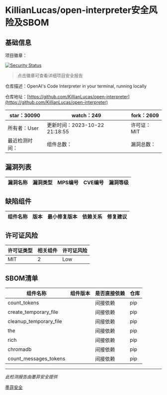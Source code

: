 # KillianLucas/open-interpreter安全风险及SBOM

## 基础信息

项目徽章：

[![Security Status](https://www.murphysec.com/platform3/v31/badge/1716161173505490944.svg)](https://www.murphysec.com/console/report/1697676223836717056/1716161173505490944)

> 点击徽章可查看详细项目安全报告

仓库描述：OpenAI's Code Interpreter in your terminal, running locally

仓库地址：[https://github.com/KillianLucas/open-interpreter](https://github.com/KillianLucas/open-interpreter)

| star：30090 | watch：249 | fork：2609 |
| ----------- | -------------- | ------------ |
| 所有者：User | 更新时间：2023-10-22 21:18:55 | 许可证：MIT |
| 最近检测时间： | 组件总数： | 漏洞总数： |




## 漏洞列表

| 漏洞名称 | 漏洞类型 | MPS编号 | CVE编号 | 漏洞等级 |
| ------- | ------ | ------- | ------ | ----- |





## 缺陷组件

| 组件名称 | 版本 | 最小修复版本 | 依赖关系 | 修复建议 |
| -------- | ---- | ------------ | -------- | -------- |





## 许可证风险

| 许可证类型 | 相关组件 | 许可证风险 |
| ---------- | -------- | ---------- |
|MIT|2|Low|




## SBOM清单

| 组件名称 | 组件版本 | 是否直接依赖 | 仓库 |
| -------- | -------- | ------------ | ---- |
|count_tokens||间接依赖|pip|
|create_temporary_file||间接依赖|pip|
|cleanup_temporary_file||间接依赖|pip|
|the||间接依赖|pip|
|rich||间接依赖|pip|
|chromadb||间接依赖|pip|
|count_messages_tokens||间接依赖|pip|


------

*此检测报告由墨菲安全提供*

[墨菲安全](www.murphysec.com)